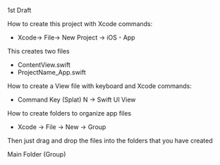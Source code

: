 1st Draft

How to create this project with Xcode commands:

* Xcode-> File-> New Project -> iOS - App
  
This creates two files

* ContentView.swift
* ProjectName_App.swift
  
How to create a View file with keyboard and Xcode commands:

* Command Key (Splat) N -> Swift UI View
  
How to create folders to organize app files

* Xcode -> File -> New -> Group

Then just drag and drop the files into the folders that you have created

Main Folder (Group)
